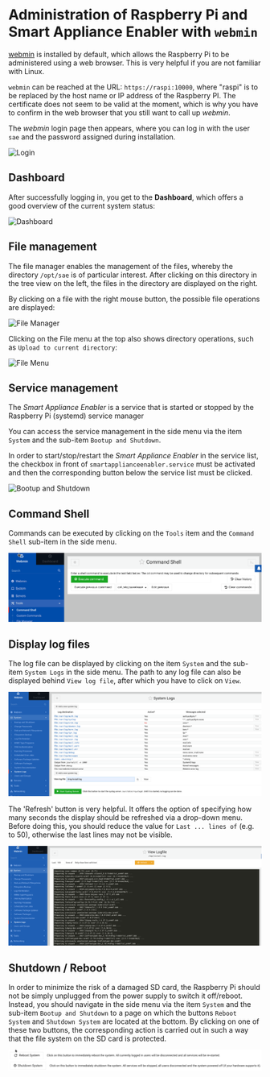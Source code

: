 # Administration of Raspberry Pi and Smart Appliance Enabler with `webmin`
[webmin](https://www.webmin.com) is installed by default, which allows the Raspberry Pi to be administered using a web browser. This is very helpful if you are not familiar with Linux.

`webmin` can be reached at the URL: `https://raspi:10000`, where "raspi" is to be replaced by the host name or IP address of the Raspberry PI. The certificate does not seem to be valid at the moment, which is why you have to confirm in the web browser that you still want to call up *webmin*.

The *webmin* login page then appears, where you can log in with the user `sae` and the password assigned during installation.

![Login](../pics/webmin/login.png)

## Dashboard
After successfully logging in, you get to the **Dashboard**, which offers a good overview of the current system status:

![Dashboard](../pics/webmin/dashboard.png)

## File management
The file manager enables the management of the files, whereby the directory `/opt/sae` is of particular interest. After clicking on this directory in the tree view on the left, the files in the directory are displayed on the right.

By clicking on a file with the right mouse button, the possible file operations are displayed:

![File Manager](../pics/webmin/file_manager.png)

Clicking on the File menu at the top also shows directory operations, such as `Upload to current directory`:

![File Menu](../pics/webmin/file_menu.png)

## Service management
The *Smart Appliance Enabler* is a service that is started or stopped by the Raspberry Pi (systemd) service manager

You can access the service management in the side menu via the item `System` and the sub-item `Bootup and Shutdown`.

In order to start/stop/restart the *Smart Appliance Enabler* in the service list, the checkbox in front of `smartapplianceenabler.service` must be activated and then the corresponding button below the service list must be clicked.

![Bootup and Shutdown](../pics/webmin/bootup_and_shutdown.png)

## Command Shell
Commands can be executed by clicking on the `Tools` item and the `Command Shell` sub-item in the side menu.

![Command Shell](../pics/webmin/command_shell.png)

## Display log files
The log file can be displayed by clicking on the item `System` and the sub-item `System Logs` in the side menu.
The path to any log file can also be displayed behind `View log file`, after which you have to click on `View`.

![System Logs](../pics/webmin/system_logs.png)

The 'Refresh' button is very helpful. It offers the option of specifying how many seconds the display should be refreshed via a drop-down menu. Before doing this, you should reduce the value for `Last ... lines of` (e.g. to 50), otherwise the last lines may not be visible.

![View Log File](../pics/webmin/system_logs2.png)

## Shutdown / Reboot
In order to minimize the risk of a damaged SD card, the Raspberry Pi should not be simply unplugged from the power supply to switch it off/reboot. Instead, you should navigate in the side menu via the item `System` and the sub-item `Bootup and Shutdown` to a page on which the buttons `Reboot System` and `Shutdown System` are located at the bottom. By clicking on one of these two buttons, the corresponding action is carried out in such a way that the file system on the SD card is protected.

![Reboot and Shutdown](../pics/webmin/reboot_and_shutdown.png)